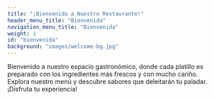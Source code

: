 ```yaml
---
title: "¡Bienvenido a Nuestro Restaurante!"
header_menu_title: "Bienvenida"
navigation_menu_title: "Bienvenida"
weight: 1
id: "bienvenida"
background: "images/welcome-bg.jpg"
---
```

Bienvenido a nuestro espacio gastronómico, donde cada platillo es preparado con los ingredientes más frescos y con mucho cariño.  
Explora nuestro menú y descubre sabores que deleitarán tu paladar.  
¡Disfruta tu experiencia!

